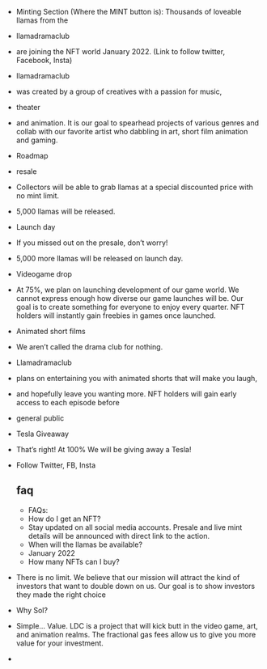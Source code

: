 - Minting Section (Where the MINT button is): Thousands of loveable llamas from the
- llamadramaclub
- are joining the NFT world January 2022. (Link to follow twitter, Facebook, Insta)
- llamadramaclub
- was created by a group of creatives with a passion for music,
- theater
- and animation. It is our goal to spearhead projects of various genres and collab with our favorite artist who dabbling in art, short film animation and gaming.

- Roadmap
- resale
- Collectors will be able to grab llamas at a special discounted price with no mint limit.
- 5,000 llamas will be released.
- Launch day
- If you missed out on the presale, don’t worry!
- 5,000 more llamas will be released on launch day.
- Videogame drop
- At 75%, we plan on launching development of our game world. We cannot express enough how diverse our game launches will be. Our goal is to create something for everyone to enjoy every quarter. NFT holders will instantly gain freebies in games once launched.
- Animated short films
- We aren’t called the drama club for nothing.
- Llamadramaclub
- plans on entertaining you with animated shorts that will make you laugh,
- and hopefully leave you wanting more. NFT holders will gain early access to each episode before
- general public
- Tesla Giveaway
- That’s right! At 100% We will be giving away a Tesla!
- Follow Twitter, FB, Insta
  ## faq
  - FAQs:
  - How do I get an NFT?
  - Stay updated on all social media accounts. Presale and live mint details will be announced with direct link to the action.
  - When will the llamas be available?
  - January 2022
  - How many NFTs can I buy?
- There is no limit. We believe that our mission will attract the kind of investors that want to double down on us. Our goal is to show investors they made the right choice
- Why Sol?
- Simple… Value. LDC is a project that will kick butt in the video game, art, and animation realms. The fractional gas fees allow us to give you more value for your investment.
-
